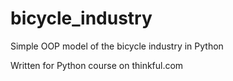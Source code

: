 # bicycle_industry
Simple OOP model of the bicycle industry in Python

Written for Python course on thinkful.com
